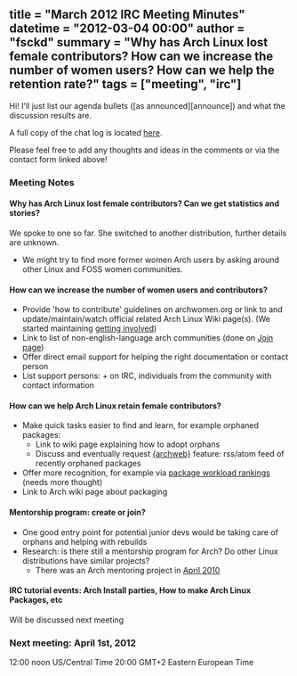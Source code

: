 title = "March 2012 IRC Meeting Minutes"
datetime = "2012-03-04 00:00"
author = "fsckd"
summary = "Why has Arch Linux lost female contributors? How can we increase the number of women users? How can we help the retention rate?"
tags = ["meeting", "irc"]
----------

Hi! I'll just list our agenda bullets ([as announced][announce]) and
what the discussion results are.

A full copy of the chat log is located [here][log].

Please feel free to add any thoughts and ideas in the comments or via
the contact form linked above!

### Meeting Notes

#### Why has Arch Linux lost female contributors? Can we get statistics and stories?

We spoke to one so far. She switched to another distribution, further
details are unknown.

- We might try to find more former women Arch users by asking around
  other Linux and FOSS women communities.

#### How can we increase the number of women users and contributors?

- Provide 'how to contribute' guidelines on archwomen.org or link to and
  update/maintain/watch official related Arch Linux Wiki page(s). (We
  started maintaining [getting involved][involved])
- Link to list of non-english-language arch communities (done on [Join
  page][join])
- Offer direct email support for helping the right documentation or
  contact person
- List support persons: + on IRC, individuals from the community with
  contact information

#### How can we help Arch Linux retain female contributors?

- Make quick tasks easier to find and learn, for example orphaned
  packages:
    - Link to wiki page explaining how to adopt orphans
    - Discuss and eventually request [{archweb}][archweb] feature:
      rss/atom feed of recently orphaned packages
- Offer more recognition, for example via [package workload
  rankings][rankings]
  (needs more thought)
- Link to Arch wiki page about packaging

#### Mentorship program: create or join?

- One good entry point for potential junior devs would be taking care of
  orphans and helping with rebuilds
- Research: is there still a mentorship program for Arch? Do other Linux
  distributions have similar projects?
    - There was an Arch mentoring project in [April 2010][april]

#### IRC tutorial events: Arch Install parties, How to make Arch Linux Packages, etc

Will be discussed next meeting

### Next meeting: April 1st, 2012

12:00 noon US/Central Time
20:00 GMT+2 Eastern European Time

  [log]: http://archwomen.org/media/shared/2012-03-04LOG.txt
  [involved]: http://wiki.archlinux.org/index.php/Getting_Involved
  [join]: http://archwomen.org/index.php/2012/join
  [archweb]: http://bugs.archlinux.org/index.php?string=archweb&project=1&status%5B%5D=open
  [rankings]: http://www.archlinux.de/?page=Packagers;orderby=packages;sort=1
  [april]: http://www.archlinux.org/news/junior-developer-mentor-scheme/
